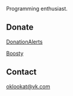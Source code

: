 Programming enthusiast.

## Donate

[DonationAlerts](https://donationalerts.com/r/oklookat)

[Boosty](https://boosty.to/oklookat/donate)

## Contact

[oklookat@vk.com](mailto:oklookat@vk.com)
